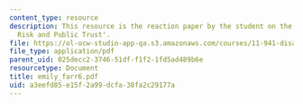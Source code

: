 ```yaml
---
content_type: resource
description: This resource is the reaction paper by the student on the topic 'Transboundary
  Risk and Public Trust'.
file: https://ol-ocw-studio-app-qa.s3.amazonaws.com/courses/11-941-disaster-vulnerability-and-resilience-spring-2005/a3eefd85e15f2a99dcfa38fa2c29177a_emily_farr6.pdf
file_type: application/pdf
parent_uid: 025decc2-3746-51df-f1f2-1fd5ad489b6e
resourcetype: Document
title: emily_farr6.pdf
uid: a3eefd85-e15f-2a99-dcfa-38fa2c29177a
---
```

